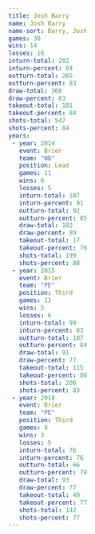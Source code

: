```yaml
---
title: Josh Barry
name: Josh Barry
name-sort: Barry, Josh
games: 30
wins: 14
losses: 16
inturn-total: 282
inturn-percent: 84
outturn-total: 265
outturn-percent: 83
draw-total: 366
draw-percent: 83
takeout-total: 181
takeout-percent: 84
shots-total: 547
shots-percent: 84
years:
 - year: 2014
   event: Brier
   team: "NB"
   position: Lead
   games: 11
   wins: 6
   losses: 5
   inturn-total: 107
   inturn-percent: 91
   outturn-total: 92
   outturn-percent: 85
   draw-total: 182
   draw-percent: 89
   takeout-total: 17
   takeout-percent: 76
   shots-total: 199
   shots-percent: 88
 - year: 2015
   event: Brier
   team: "PE"
   position: Third
   games: 11
   wins: 5
   losses: 6
   inturn-total: 99
   inturn-percent: 83
   outturn-total: 107
   outturn-percent: 84
   draw-total: 91
   draw-percent: 77
   takeout-total: 115
   takeout-percent: 88
   shots-total: 206
   shots-percent: 83
 - year: 2018
   event: Brier
   team: "PE"
   position: Third
   games: 8
   wins: 3
   losses: 5
   inturn-total: 76
   inturn-percent: 76
   outturn-total: 66
   outturn-percent: 78
   draw-total: 93
   draw-percent: 77
   takeout-total: 49
   takeout-percent: 77
   shots-total: 142
   shots-percent: 77
---
```

